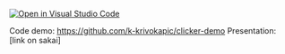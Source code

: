 [![Open in Visual Studio Code](https://classroom.github.com/assets/open-in-vscode-2e0aaae1b6195c2367325f4f02e2d04e9abb55f0b24a779b69b11b9e10269abc.svg)](https://classroom.github.com/online_ide?assignment_repo_id=16685123&assignment_repo_type=AssignmentRepo)

Code demo: https://github.com/k-krivokapic/clicker-demo
Presentation: [link on sakai]
